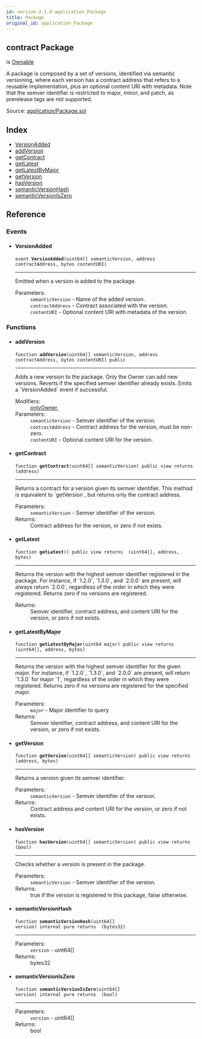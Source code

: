 ```yaml
---
id: version-2.1.0-application_Package
title: Package
original_id: application_Package
---
```


<div class="contract-doc"><div class="contract"><h2 class="contract-header"><span class="contract-kind">contract</span> Package</h2><p class="base-contracts"><span>is</span> <a href="es_openzeppelin-solidity_contracts_ownership_Ownable.html">Ownable</a></p><p class="description">A package is composed by a set of versions, identified via semantic versioning, where each version has a contract address that refers to a reusable implementation, plus an optional content URI with metadata. Note that the semver identifier is restricted to major, minor, and patch, as prerelease tags are not supported.</p><div class="source">Source: <a href="git+https://github.com/zeppelinos/zos/blob/v2.2.0-rc.2/contracts/application/Package.sol" target="_blank">application/Package.sol</a></div></div><div class="index"><h2>Index</h2><ul><li><a href="application_Package.html#VersionAdded">VersionAdded</a></li><li><a href="application_Package.html#addVersion">addVersion</a></li><li><a href="application_Package.html#getContract">getContract</a></li><li><a href="application_Package.html#getLatest">getLatest</a></li><li><a href="application_Package.html#getLatestByMajor">getLatestByMajor</a></li><li><a href="application_Package.html#getVersion">getVersion</a></li><li><a href="application_Package.html#hasVersion">hasVersion</a></li><li><a href="application_Package.html#semanticVersionHash">semanticVersionHash</a></li><li><a href="application_Package.html#semanticVersionIsZero">semanticVersionIsZero</a></li></ul></div><div class="reference"><h2>Reference</h2><div class="events"><h3>Events</h3><ul><li><div class="item event"><span id="VersionAdded" class="anchor-marker"></span><h4 class="name">VersionAdded</h4><div class="body"><code class="signature">event <strong>VersionAdded</strong><span>(uint64[] semanticVersion, address contractAddress, bytes contentURI) </span></code><hr/><div class="description"><p>Emitted when a version is added to the package.</p></div><dl><dt><span class="label-parameters">Parameters:</span></dt><dd><div><code>semanticVersion</code> - Name of the added version.</div><div><code>contractAddress</code> - Contract associated with the version.</div><div><code>contentURI</code> - Optional content URI with metadata of the version.</div></dd></dl></div></div></li></ul></div><div class="functions"><h3>Functions</h3><ul><li><div class="item function"><span id="addVersion" class="anchor-marker"></span><h4 class="name">addVersion</h4><div class="body"><code class="signature">function <strong>addVersion</strong><span>(uint64[] semanticVersion, address contractAddress, bytes contentURI) </span><span>public </span></code><hr/><div class="description"><p>Adds a new version to the package. Only the Owner can add new versions. Reverts if the specified semver identifier already exists. Emits a `VersionAdded` event if successful.</p></div><dl><dt><span class="label-modifiers">Modifiers:</span></dt><dd><a href="es_openzeppelin-solidity_contracts_ownership_Ownable.html#onlyOwner">onlyOwner </a></dd><dt><span class="label-parameters">Parameters:</span></dt><dd><div><code>semanticVersion</code> - Semver identifier of the version.</div><div><code>contractAddress</code> - Contract address for the version, must be non-zero.</div><div><code>contentURI</code> - Optional content URI for the version.</div></dd></dl></div></div></li><li><div class="item function"><span id="getContract" class="anchor-marker"></span><h4 class="name">getContract</h4><div class="body"><code class="signature">function <strong>getContract</strong><span>(uint64[] semanticVersion) </span><span>public </span><span>view </span><span>returns  (address) </span></code><hr/><div class="description"><p>Returns a contract for a version given its semver identifier. This method is equivalent to `getVersion`, but returns only the contract address.</p></div><dl><dt><span class="label-parameters">Parameters:</span></dt><dd><div><code>semanticVersion</code> - Semver identifier of the version.</div></dd><dt><span class="label-return">Returns:</span></dt><dd>Contract address for the version, or zero if not exists.</dd></dl></div></div></li><li><div class="item function"><span id="getLatest" class="anchor-marker"></span><h4 class="name">getLatest</h4><div class="body"><code class="signature">function <strong>getLatest</strong><span>() </span><span>public </span><span>view </span><span>returns  (uint64[], address, bytes) </span></code><hr/><div class="description"><p>Returns the version with the highest semver identifier registered in the package. For instance, if `1.2.0`, `1.3.0`, and `2.0.0` are present, will always return `2.0.0`, regardless of the order in which they were registered. Returns zero if no versions are registered.</p></div><dl><dt><span class="label-return">Returns:</span></dt><dd>Semver identifier, contract address, and content URI for the version, or zero if not exists.</dd></dl></div></div></li><li><div class="item function"><span id="getLatestByMajor" class="anchor-marker"></span><h4 class="name">getLatestByMajor</h4><div class="body"><code class="signature">function <strong>getLatestByMajor</strong><span>(uint64 major) </span><span>public </span><span>view </span><span>returns  (uint64[], address, bytes) </span></code><hr/><div class="description"><p>Returns the version with the highest semver identifier for the given major. For instance, if `1.2.0`, `1.3.0`, and `2.0.0` are present, will return `1.3.0` for major `1`, regardless of the order in which they were registered. Returns zero if no versions are registered for the specified major.</p></div><dl><dt><span class="label-parameters">Parameters:</span></dt><dd><div><code>major</code> - Major identifier to query</div></dd><dt><span class="label-return">Returns:</span></dt><dd>Semver identifier, contract address, and content URI for the version, or zero if not exists.</dd></dl></div></div></li><li><div class="item function"><span id="getVersion" class="anchor-marker"></span><h4 class="name">getVersion</h4><div class="body"><code class="signature">function <strong>getVersion</strong><span>(uint64[] semanticVersion) </span><span>public </span><span>view </span><span>returns  (address, bytes) </span></code><hr/><div class="description"><p>Returns a version given its semver identifier.</p></div><dl><dt><span class="label-parameters">Parameters:</span></dt><dd><div><code>semanticVersion</code> - Semver identifier of the version.</div></dd><dt><span class="label-return">Returns:</span></dt><dd>Contract address and content URI for the version, or zero if not exists.</dd></dl></div></div></li><li><div class="item function"><span id="hasVersion" class="anchor-marker"></span><h4 class="name">hasVersion</h4><div class="body"><code class="signature">function <strong>hasVersion</strong><span>(uint64[] semanticVersion) </span><span>public </span><span>view </span><span>returns  (bool) </span></code><hr/><div class="description"><p>Checks whether a version is present in the package.</p></div><dl><dt><span class="label-parameters">Parameters:</span></dt><dd><div><code>semanticVersion</code> - Semver identifier of the version.</div></dd><dt><span class="label-return">Returns:</span></dt><dd>true if the version is registered in this package, false otherwise.</dd></dl></div></div></li><li><div class="item function"><span id="semanticVersionHash" class="anchor-marker"></span><h4 class="name">semanticVersionHash</h4><div class="body"><code class="signature">function <strong>semanticVersionHash</strong><span>(uint64[] version) </span><span>internal </span><span>pure </span><span>returns  (bytes32) </span></code><hr/><dl><dt><span class="label-parameters">Parameters:</span></dt><dd><div><code>version</code> - uint64[]</div></dd><dt><span class="label-return">Returns:</span></dt><dd>bytes32</dd></dl></div></div></li><li><div class="item function"><span id="semanticVersionIsZero" class="anchor-marker"></span><h4 class="name">semanticVersionIsZero</h4><div class="body"><code class="signature">function <strong>semanticVersionIsZero</strong><span>(uint64[] version) </span><span>internal </span><span>pure </span><span>returns  (bool) </span></code><hr/><dl><dt><span class="label-parameters">Parameters:</span></dt><dd><div><code>version</code> - uint64[]</div></dd><dt><span class="label-return">Returns:</span></dt><dd>bool</dd></dl></div></div></li></ul></div></div></div>
